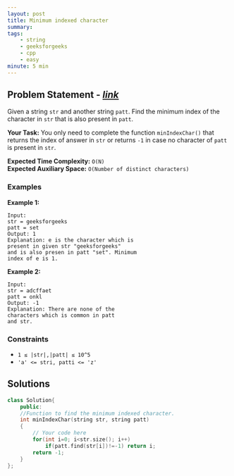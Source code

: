```yaml
---
layout: post
title: Minimum indexed character  
summary:
tags:
    - string
    - geeksforgeeks
    - cpp
    - easy
minute: 5 min
---
```


## Problem Statement - [*link*](https://practice.geeksforgeeks.org/problems/minimum-indexed-character-1587115620/0/?)  

Given a string `str` and another string `patt`. Find the minimum index of the character in `str` that is also present in `patt`.

**Your Task:** 
You only need to complete the function `minIndexChar()` that returns the index of answer in `str` or returns `-1` in case no character of `patt` is present in `str`.


**Expected Time Complexity:** `O(N)`  
**Expected Auxiliary Space:** `O(Number of distinct characters)`

### Examples

**Example 1:**   
```
Input:
str = geeksforgeeks
patt = set
Output: 1
Explanation: e is the character which is
present in given str "geeksforgeeks"
and is also presen in patt "set". Minimum
index of e is 1. 
```

**Example 2:**   
```
Input:
str = adcffaet
patt = onkl
Output: -1
Explanation: There are none of the
characters which is common in patt
and str.
```

### Constraints

+ `1 ≤ |str|,|patt| ≤ 10^5`
+ `'a' <= stri, patti <= 'z'`

## Solutions

```cpp
class Solution{
    public:
    //Function to find the minimum indexed character.
    int minIndexChar(string str, string patt)
    {
        // Your code here
        for(int i=0; i<str.size(); i++)
            if(patt.find(str[i])!=-1) return i;
        return -1;
    }
};
```

